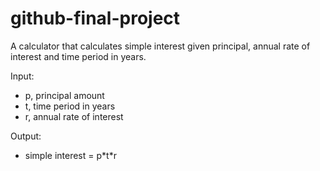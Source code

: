 # github-final-project


A calculator that calculates simple interest given principal, annual rate of interest and time period in years.  

Input:  
- p, principal amount  
- t, time period in years  
- r, annual rate of interest  


Output:  
- simple interest = p\*t\*r  
